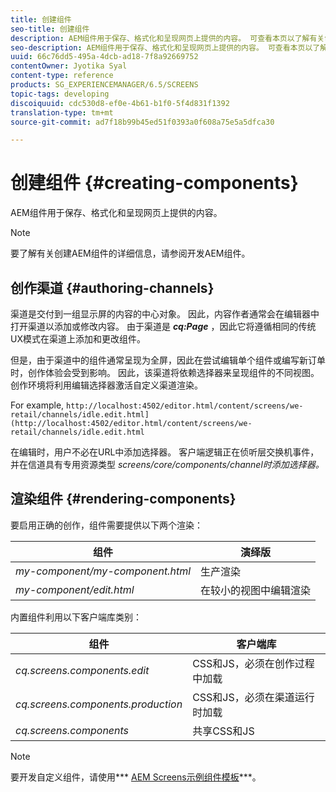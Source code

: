 ```yaml
---
title: 创建组件
seo-title: 创建组件
description: AEM组件用于保存、格式化和呈现网页上提供的内容。 可查看本页以了解有关创作渠道和渲染组件的信息。
seo-description: AEM组件用于保存、格式化和呈现网页上提供的内容。 可查看本页以了解有关创作渠道和渲染组件的信息。
uuid: 66c76dd5-495a-4dcb-ad18-7f8a92669752
contentOwner: Jyotika Syal
content-type: reference
products: SG_EXPERIENCEMANAGER/6.5/SCREENS
topic-tags: developing
discoiquuid: cdc530d8-ef0e-4b61-b1f0-5f4d831f1392
translation-type: tm+mt
source-git-commit: ad7f18b99b45ed51f0393a0f608a75e5a5dfca30

---
```



# 创建组件 {#creating-components}

AEM组件用于保存、格式化和呈现网页上提供的内容。

>[!NOTE]
>
>要了解有关创建AEM组件的详细信息，请参阅开发AEM组件。

## 创作渠道 {#authoring-channels}

渠道是交付到一组显示屏的内容的中心对象。 因此，内容作者通常会在编辑器中打开渠道以添加或修改内容。 由于渠道是 ***cq:Page*** ，因此它将遵循相同的传统UX模式在渠道上添加和更改组件。

但是，由于渠道中的组件通常呈现为全屏，因此在尝试编辑单个组件或编写新订单时，创作体验会受到影响。 因此，该渠道将依赖选择器来呈现组件的不同视图。 创作环境将利用编辑选择器激活自定义渠道渲染。

For example, `http://localhost:4502/editor.html/content/screens/we-retail/channels/idle.edit.html](http://localhost:4502/editor.html/content/screens/we-retail/channels/idle.edit.html`

在编辑时，用户不必在URL中添加选择器。 客户端逻辑正在侦听层交换机事件，并在信道具有专用资源类型 *screens/core/components/channel时添加选择器。*

## 渲染组件 {#rendering-components}

要启用正确的创作，组件需要提供以下两个渲染：

| **组件** | **演绎版** |
|---|---|
| *my-component/my-component.html* | 生产渲染 |
| *my-component/edit.html* | 在较小的视图中编辑渲染 |

内置组件利用以下客户端库类别：

| **组件** | **客户端库** |
|---|---|
| *cq.screens.components.edit* | CSS和JS，必须在创作过程中加载 |
| *cq.screens.components.production* | CSS和JS，必须在渠道运行时加载 |
| *cq.screens.components* | 共享CSS和JS |

>[!NOTE]
>
>要开发自定义组件，请使用*** [AEM Screens示例组件模板](https://github.com/Adobe-Marketing-Cloud/aem-screens-component-template)***。

